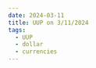 ```yaml
---
date: 2024-03-11
title: UUP on 3/11/2024
tags: 
  - UUP
  - dollar
  - currencies
---
```

<div class="post">
<snapshot-grid 
    :reports="['2024/03/08/CTA/dollar', '2024/03/11/CTA/dollar', '2024/03/11/MTP/UUP']"
    chart="2024/03/11/Chart/UUP"
/>
<p>

</p>
<p>

</p>
</div>